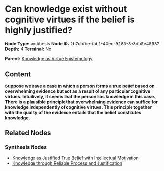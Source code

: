 # Can knowledge exist without cognitive virtues if the belief is highly justified?

**Node Type:** antithesis
**Node ID:** 2b7cbfbe-fab2-40ec-9283-3e3db5e45537
**Depth:** 4
**Terminal:** No

**Parent:** [Knowledge as Virtue Epistemology](knowledge-as-virtue-epistemology-synthesis-b98a7a46-26ec-4fec-a2bc-2b14cd2185f0.md)

## Content

**Suppose we have a case in which a person forms a true belief based on overwhelming evidence but not as a result of any particular cognitive virtues. Intuitively, it seems that the person has knowledge in this case.**, **There is a plausible principle that overwhelming evidence can suffice for knowledge independently of cognitive virtues. This principle together with the quality of the evidence entails that the belief constitutes knowledge.**

## Related Nodes

### Synthesis Nodes

- [Knowledge as Justified True Belief with Intellectual Motivation](knowledge-as-justified-true-belief-with-intellectual-motivation-synthesis-b896f47e-e22f-41ce-a069-7618d1c72abf.md)
- [Knowledge through Reliable Process and Justification](knowledge-through-reliable-process-and-justification-synthesis-3a021822-2cfe-452e-b5be-285657bc7a33.md)
